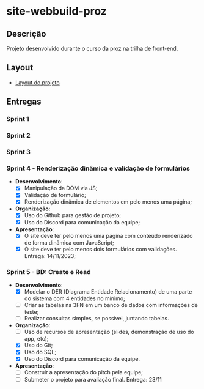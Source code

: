 # site-webbuild-proz

## Descrição
Projeto desenvolvido durante o curso da proz na trilha de front-end.

## Layout
- [Layout do projeto](https://www.figma.com/file/OPgbNFsQkHUClDQw00FkZG/Proz?type=design&node-id=0%3A1&mode=design&t=AEipn6YDXd99g1cP-1)

## Entregas

### Sprint 1
### Sprint 2
### Sprint 3
### Sprint 4 - Renderização dinâmica e validação de formulários
- **Desenvolvimento**:
    - [x] Manipulação da DOM via JS;
    - [x] Validação de formulário;
    - [x] Renderização dinâmica de elementos em pelo menos uma página;
- **Organização**:
    - [x] Uso do Github para gestão de projeto;
    - [x] Uso do Discord para comunicação da equipe;
- **Apresentação**:
    - [x] O site deve ter pelo menos uma página com conteúdo renderizado de forma dinâmica com JavaScript;
    - [x] O site deve ter pelo menos dois formulários com validações. Entrega: 14/11/2023;
### Sprint 5 - BD:  Create e Read
- **Desenvolvimento**:
    - [x] Modelar o DER (Diagrama Entidade Relacionamento) de uma parte do sistema com 4 entidades no mínimo;
    - [ ] Criar as tabelas na 3FN em um banco de dados com informações de teste;
    - [ ] Realizar consultas simples, se possível, juntando tabelas.
- **Organização**:
    - [ ] Uso de recursos de apresentação (slides, demonstração de uso do app, etc);
    - [x] Uso do Git;
    - [x] Uso do SQL;
    - [x] Uso do Discord para comunicação da equipe.
- **Apresentação**:
    - [ ] Construir a apresentação do pitch pela equipe;
    - [ ] Submeter o projeto para avaliação final. Entrega: 23/11